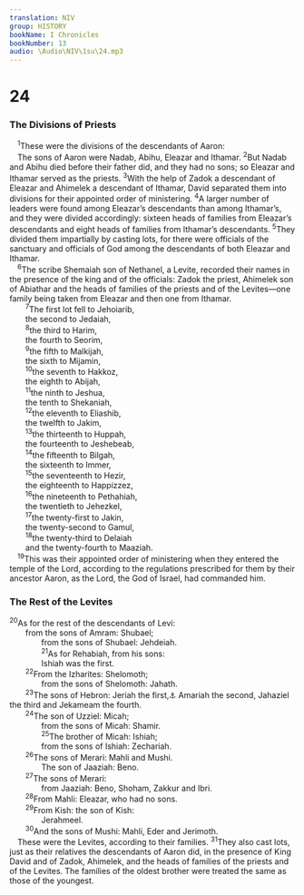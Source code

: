 ```yaml
---
translation: NIV
group: HISTORY
bookName: I Chronicles 
bookNumber: 13
audio: \Audio\NIV\1su\24.mp3
---
```


<div class="title"><h1>24</h1><h3>The Divisions of Priests </h3></div>
<span class="verse 1su_24_1"> <sup>1</sup>These were the divisions of the descendants of Aaron: <br/> The sons of Aaron were Nadab, Abihu, Eleazar and Ithamar. </span>
<span class="verse 1su_24_2"><sup>2</sup>But Nadab and Abihu died before their father did, and they had no sons; so Eleazar and Ithamar served as the priests. </span>
<span class="verse 1su_24_3"><sup>3</sup>With the help of Zadok a descendant of Eleazar and Ahimelek a descendant of Ithamar, David separated them into divisions for their appointed order of ministering. </span>
<span class="verse 1su_24_4"><sup>4</sup>A larger number of leaders were found among Eleazar’s descendants than among Ithamar’s, and they were divided accordingly: sixteen heads of families from Eleazar’s descendants and eight heads of families from Ithamar’s descendants. </span>
<span class="verse 1su_24_5"><sup>5</sup>They divided them impartially by casting lots, for there were officials of the sanctuary and officials of God among the descendants of both Eleazar and Ithamar. <br/></span>
<span class="verse 1su_24_6"> <sup>6</sup>The scribe Shemaiah son of Nethanel, a Levite, recorded their names in the presence of the king and of the officials: Zadok the priest, Ahimelek son of Abiathar and the heads of families of the priests and of the Levites—one family being taken from Eleazar and then one from Ithamar. <br/></span>
<span class="verse 1su_24_7">  <sup>7</sup>The first lot fell to Jehoiarib, <br/>  the second to Jedaiah, <br/></span>
<span class="verse 1su_24_8">  <sup>8</sup>the third to Harim, <br/>  the fourth to Seorim, <br/></span>
<span class="verse 1su_24_9">  <sup>9</sup>the fifth to Malkijah, <br/>  the sixth to Mijamin, <br/></span>
<span class="verse 1su_24_10">  <sup>10</sup>the seventh to Hakkoz, <br/>  the eighth to Abijah, <br/></span>
<span class="verse 1su_24_11">  <sup>11</sup>the ninth to Jeshua, <br/>  the tenth to Shekaniah, <br/></span>
<span class="verse 1su_24_12">  <sup>12</sup>the eleventh to Eliashib, <br/>  the twelfth to Jakim, <br/></span>
<span class="verse 1su_24_13">  <sup>13</sup>the thirteenth to Huppah, <br/>  the fourteenth to Jeshebeab, <br/></span>
<span class="verse 1su_24_14">  <sup>14</sup>the fifteenth to Bilgah, <br/>  the sixteenth to Immer, <br/></span>
<span class="verse 1su_24_15">  <sup>15</sup>the seventeenth to Hezir, <br/>  the eighteenth to Happizzez, <br/></span>
<span class="verse 1su_24_16">  <sup>16</sup>the nineteenth to Pethahiah, <br/>  the twentieth to Jehezkel, <br/></span>
<span class="verse 1su_24_17">  <sup>17</sup>the twenty-first to Jakin, <br/>  the twenty-second to Gamul, <br/></span>
<span class="verse 1su_24_18">  <sup>18</sup>the twenty-third to Delaiah <br/>  and the twenty-fourth to Maaziah. <br/></span>
<span class="verse 1su_24_19"> <sup>19</sup>This was their appointed order of ministering when they entered the temple of the Lord, according to the regulations prescribed for them by their ancestor Aaron, as the Lord, the God of Israel, had commanded him. <br/></span>
<div class="title"><h3>The Rest of the Levites </h3></div>
<span class="verse 1su_24_20"><sup>20</sup>As for the rest of the descendants of Levi: <br/>  from the sons of Amram: Shubael; <br/>    from the sons of Shubael: Jehdeiah. <br/></span>
<span class="verse 1su_24_21">    <sup>21</sup>As for Rehabiah, from his sons: <br/>    Ishiah was the first. <br/></span>
<span class="verse 1su_24_22">  <sup>22</sup>From the Izharites: Shelomoth; <br/>    from the sons of Shelomoth: Jahath. <br/></span>
<span class="verse 1su_24_23">  <sup>23</sup>The sons of Hebron: Jeriah the first,<a data-toggle="tooltip" data-placement="bottom" title="Two Hebrew manuscripts and some Septuagint manuscripts (see also 23:19); most Hebrew manuscripts The sons of Jeriah:">⚓</a> Amariah the second, Jahaziel the third and Jekameam the fourth. <br/></span>
<span class="verse 1su_24_24">  <sup>24</sup>The son of Uzziel: Micah; <br/>    from the sons of Micah: Shamir. <br/></span>
<span class="verse 1su_24_25">    <sup>25</sup>The brother of Micah: Ishiah; <br/>    from the sons of Ishiah: Zechariah. <br/></span>
<span class="verse 1su_24_26">  <sup>26</sup>The sons of Merari: Mahli and Mushi. <br/>    The son of Jaaziah: Beno. <br/></span>
<span class="verse 1su_24_27">  <sup>27</sup>The sons of Merari: <br/>    from Jaaziah: Beno, Shoham, Zakkur and Ibri. <br/></span>
<span class="verse 1su_24_28">  <sup>28</sup>From Mahli: Eleazar, who had no sons. <br/></span>
<span class="verse 1su_24_29">  <sup>29</sup>From Kish: the son of Kish: <br/>    Jerahmeel. <br/></span>
<span class="verse 1su_24_30">  <sup>30</sup>And the sons of Mushi: Mahli, Eder and Jerimoth. <br/> These were the Levites, according to their families. </span>
<span class="verse 1su_24_31"><sup>31</sup>They also cast lots, just as their relatives the descendants of Aaron did, in the presence of King David and of Zadok, Ahimelek, and the heads of families of the priests and of the Levites. The families of the oldest brother were treated the same as those of the youngest. <br/></span>
